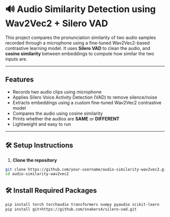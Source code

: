 

# 🔊 Audio Similarity Detection using Wav2Vec2 + Silero VAD

This project compares the pronunciation similarity of two audio samples recorded through a microphone using a fine-tuned Wav2Vec2-based contrastive learning model. It uses **Silero VAD** to clean the audio, and **cosine similarity** between embeddings to compute how similar the two inputs are.

---

##  Features

- Records two audio clips using microphone
- Applies Silero Voice Activity Detection (VAD) to remove silence/noise
- Extracts embeddings using a custom fine-tuned Wav2Vec2 contrastive model
- Compares the audio using cosine similarity
- Prints whether the audios are **SAME** or **DIFFERENT**
- Lightweight and easy to run

---

## 🛠 Setup Instructions

1. **Clone the repository**

```bash
git clone https://github.com/your-username/audio-similarity-wav2vec2.git
cd audio-similarity-wav2vec2
```

## 🛠️ Install Required Packages

```bash
pip install torch torchaudio transformers numpy pyaudio scikit-learn
pip install git+https://github.com/snakers4/silero-vad.git
```
